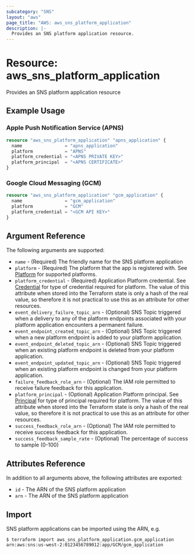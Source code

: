 ```yaml
---
subcategory: "SNS"
layout: "aws"
page_title: "AWS: aws_sns_platform_application"
description: |-
  Provides an SNS platform application resource.
---
```


# Resource: aws_sns_platform_application

Provides an SNS platform application resource

## Example Usage

### Apple Push Notification Service (APNS)

```terraform
resource "aws_sns_platform_application" "apns_application" {
  name                = "apns_application"
  platform            = "APNS"
  platform_credential = "<APNS PRIVATE KEY>"
  platform_principal  = "<APNS CERTIFICATE>"
}
```

### Google Cloud Messaging (GCM)

```terraform
resource "aws_sns_platform_application" "gcm_application" {
  name                = "gcm_application"
  platform            = "GCM"
  platform_credential = "<GCM API KEY>"
}
```

## Argument Reference

The following arguments are supported:

* `name` - (Required) The friendly name for the SNS platform application
* `platform` - (Required) The platform that the app is registered with. See [Platform][1] for supported platforms.
* `platform_credential` - (Required) Application Platform credential. See [Credential][1] for type of credential required for platform. The value of this attribute when stored into the Terraform state is only a hash of the real value, so therefore it is not practical to use this as an attribute for other resources.
* `event_delivery_failure_topic_arn` - (Optional) SNS Topic triggered when a delivery to any of the platform endpoints associated with your platform application encounters a permanent failure.
* `event_endpoint_created_topic_arn` - (Optional) SNS Topic triggered when a new platform endpoint is added to your platform application.
* `event_endpoint_deleted_topic_arn` - (Optional) SNS Topic triggered when an existing platform endpoint is deleted from your platform application.
* `event_endpoint_updated_topic_arn` - (Optional) SNS Topic triggered when an existing platform endpoint is changed from your platform application.
* `failure_feedback_role_arn` - (Optional) The IAM role permitted to receive failure feedback for this application.
* `platform_principal` - (Optional) Application Platform principal. See [Principal][2] for type of principal required for platform. The value of this attribute when stored into the Terraform state is only a hash of the real value, so therefore it is not practical to use this as an attribute for other resources.
* `success_feedback_role_arn` - (Optional) The IAM role permitted to receive success feedback for this application.
* `success_feedback_sample_rate` - (Optional) The percentage of success to sample (0-100)

## Attributes Reference

In addition to all arguments above, the following attributes are exported:

* `id` - The ARN of the SNS platform application
* `arn` - The ARN of the SNS platform application

[1]: http://docs.aws.amazon.com/sns/latest/dg/mobile-push-send-register.html
[2]: http://docs.aws.amazon.com/sns/latest/api/API_CreatePlatformApplication.html

## Import

SNS platform applications can be imported using the ARN, e.g.

```
$ terraform import aws_sns_platform_application.gcm_application arn:aws:sns:us-west-2:0123456789012:app/GCM/gcm_application
```
